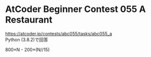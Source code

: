 # AtCoder Beginner Contest 055 A Restaurant  
https://atcoder.jp/contests/abc055/tasks/abc055_a  
Python (3.8.2)で回答  

800×N - 200×(N//15)
